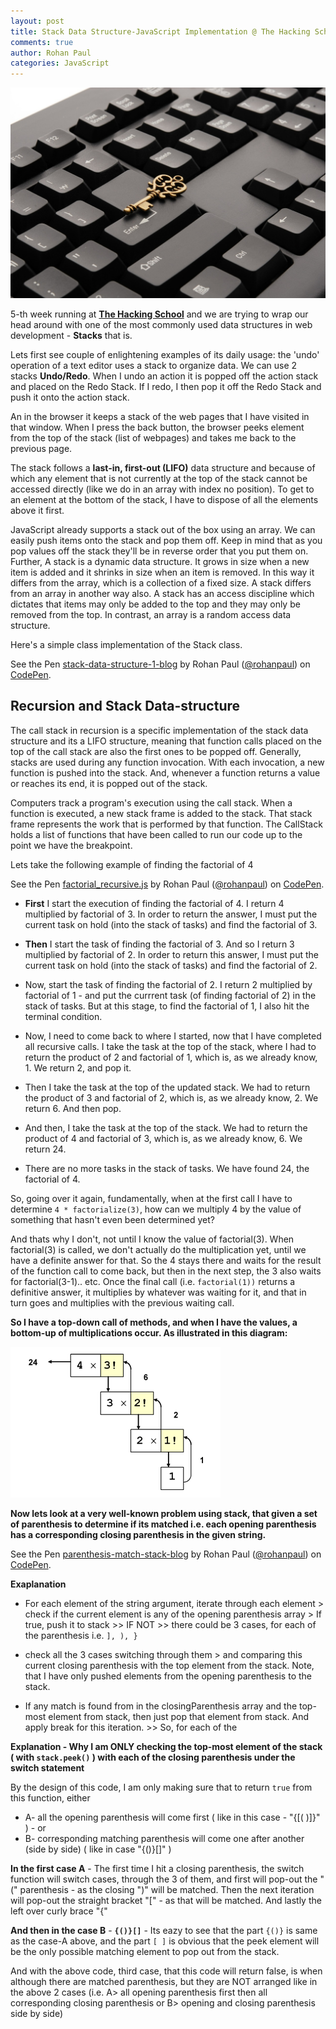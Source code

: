 ```yaml
---
layout: post
title: Stack Data Structure-JavaScript Implementation @ The Hacking School-5th-Week
comments: true
author: Rohan Paul
categories: JavaScript
---
```

<img src="/images/fulls/stack-data-structure.jpg" class="fit image">

5-th week running at **[The Hacking School](http://thehackingschool.com/)** and we are trying to wrap our head around with one of the most commonly used data structures in web development - **Stacks** that is. 

Lets first see couple of enlightening examples of its daily usage: the 'undo' operation of a text editor uses a stack to organize data.  We can use 2 stacks **Undo/Redo**. When I undo an action it is popped off the action stack and placed on the Redo Stack. If I redo, I then pop it off the Redo Stack and push it onto the action stack. 

An in the browser it keeps a stack of the web pages that I have visited in that window. When I press the back button, the browser peeks element from the top of the stack (list of webpages) and takes me back to the previous page.


The stack follows a **last-in, first-out (LIFO)** data structure and because of which any element that is not currently at the top of the stack cannot be accessed directly (like we do in an array with index no position). To get to an element at the bottom of the stack, I have to dispose of all the elements above it first.


JavaScript already supports a stack out of the box using an array. We can easily push items onto the stack and pop them off. Keep in mind that as you pop values off the stack they'll be in reverse order that you put them on. Further, A stack is a dynamic data structure. It grows in size when a new item is added and it shrinks in size when an item is removed. In this way it differs from the array, which is
a collection of a fixed size. A stack differs from an array in another way also. A stack has an access discipline which dictates that items may only be added to the top and they may only be removed from the top. In contrast, an array is a random access data structure.

Here's a simple class implementation of the Stack class.

<p data-height="986" data-theme-id="0" data-slug-hash="QrOgQX" data-default-tab="js" data-user="rohanpaul" data-embed-version="2" data-pen-title="stack-data-structure-1-blog" class="codepen">See the Pen <a href="https://codepen.io/rohanpaul/pen/QrOgQX/">stack-data-structure-1-blog</a> by Rohan Paul (<a href="https://codepen.io/rohanpaul">@rohanpaul</a>) on <a href="https://codepen.io">CodePen</a>.</p>
<script async src="https://static.codepen.io/assets/embed/ei.js"></script>


## Recursion and Stack Data-structure

The call stack in recursion is a specific implementation of the stack data structure and its a LIFO structure, meaning that function calls placed on the top of the call stack are also the first ones to be popped off. Generally, stacks are used during any function invocation. With each invocation, a new function is pushed into the stack. And, whenever a function returns a value or reaches its end, it is popped out of the stack.

Computers track a program's execution using the call stack. When a function is executed, a new stack frame is added to the stack. That stack frame represents the work that is performed by that function. The CallStack holds a list of functions that have been called to run our code up to the point we have the breakpoint. 


Lets take the following example of finding the factorial of 4

<p data-height="341" data-theme-id="0" data-slug-hash="QMNbGM" data-default-tab="js" data-user="rohanpaul" data-embed-version="2" data-pen-title="factorial_recursive.js" class="codepen">See the Pen <a href="https://codepen.io/rohanpaul/pen/QMNbGM/">factorial_recursive.js</a> by Rohan Paul (<a href="https://codepen.io/rohanpaul">@rohanpaul</a>) on <a href="https://codepen.io">CodePen</a>.</p>
<script async src="https://static.codepen.io/assets/embed/ei.js"></script>

 - **First** I start the execution of finding the factorial of 4. I return 4 multiplied by factorial of 3. In order to return the answer, I must put the current task on hold (into the stack of tasks) and find the factorial of 3.

 - **Then** I start the task of finding the factorial of 3. And so I return 3 multiplied by factorial of 2. In order to return this answer, I must put the current task on hold (into the stack of tasks) and find the factorial of 2.

 - Now, start the task of finding the factorial of 2. I return 2 multiplied by factorial of 1 - and put the currrent task (of finding factorial of 2) in the stack of tasks. But at this stage, to find the factorial of 1, I also hit the terminal condition.


 - Now, I need to come back to where I started, now that I have completed all recursive calls. I take the task at the top of the stack, where I had to return the product of 2 and factorial of 1, which is, as we already know, 1. We return 2, and pop it.

 - Then I take the task at the top of the updated stack. We had to return the product of 3 and factorial of 2, which is, as we already know, 2. We return 6. And then pop.

 - And then, I take the task at the top of the stack. We had to return the product of 4 and factorial of 3, which is, as we already know, 6. We return 24.

 - There are no more tasks in the stack of tasks. We have found 24, the factorial of 4.


So, going over it again, fundamentally, when at the first call I have to determine ``4 * factorialize(3)``, how can we multiply 4 by the value of something that hasn't even been determined yet?

And thats why I don't, not until I know the value of factorial(3). When factorial(3) is called, we don't actually do the multiplication yet, until we have a definite answer for that. So the 4 stays there and waits for the result of the function call to come back, but then in the next step, the 3 also waits for factorial(3-1).. etc. Once the final call (i.e. ``factorial(1))`` returns a definitive answer, it multiplies by whatever was waiting for it, and that in turn goes and multiplies with the previous waiting call.

**So I have a top-down call of methods, and when I have the values, a bottom-up of multiplications occur. As illustrated in this diagram:**

<img src="/images/fulls/factorial-stack-blog.gif">

**Now lets look at a very well-known problem using stack, that given a set of parenthesis to determine if its matched i.e. each opening parenthesis has a corresponding closing parenthesis in the given string.**

<p data-height="885" data-theme-id="0" data-slug-hash="odopbM" data-default-tab="js" data-user="rohanpaul" data-embed-version="2" data-pen-title="parenthesis-match-stack-blog" class="codepen">See the Pen <a href="https://codepen.io/rohanpaul/pen/odopbM/">parenthesis-match-stack-blog</a> by Rohan Paul (<a href="https://codepen.io/rohanpaul">@rohanpaul</a>) on <a href="https://codepen.io">CodePen</a>.</p>
<script async src="https://static.codepen.io/assets/embed/ei.js"></script>

**Exaplanation**

 - For each element of the string argument, iterate through each element > check if the current element is any of the opening parenthesis array > If true, push it to stack >> IF NOT >> there could be 3 cases, for each of the parenthesis i.e. ``], ), }``

 - check all the 3 cases switching through them >  and comparing this current closing parenthesis with the top element from the stack. Note, that I have only pushed elements from the opening parenthesis to the stack.

 - If any match is found from in the closingParenthesis array and the top-most element from stack, then just pop that element from stack. And apply break for this iteration. >> So, for each of the

**Explanation - Why I am ONLY checking the top-most element of the stack ( with ``stack.peek()`` ) with each of the closing parenthesis under the switch statement**

By the design of this code, I am only making sure that to return ``true`` from this function, either 
 - A- all the opening parenthesis will come first ( like in this case - "{[( )]}" ) - or 
 - B- corresponding matching parenthesis will come one after another (side by side) ( like in case "{()}[]"  )

**In the first case A** - The first time I hit a closing parenthesis, the switch function will switch cases, through the 3 of them, and first will pop-out the "(" parenthesis - as the closing ")" will be matched.
Then the next iteration will pop-out the straight bracket "[" - as that will be matched. And lastly the left over curly brace "{"

**And then in the case B** - **``{()}[]``** - Its eazy to see that the part ``{()}`` is same as the case-A above, and the part ``[ ]`` is obvious that the peek element will be the only possible matching element to pop out from the stack.

And with the above code, third case, that this code will return false, is when although there are matched parenthesis, but they are NOT arranged like in the above 2 cases (i.e. A> all opening parenthesis first then all corresponding closing parenthesis or B> opening and closing parenthesis side by side)



